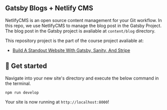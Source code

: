 ## Gatsby Blogs + Netlify CMS

NetlifyCMS is an open source content management for your Git workflow. In this repo, we use NetlifyCMS to manage the blog post in the Gatsby Project. The blog post in the Gatsby project is avaliable at `content/blog` directory.

This repository project is the part of the course project avaliable at:
- [Build A Standout Website With Gatsby, Sanity, And Stripe](https://taimoorsattar.com/p/build-standout-website)

## 🚀 Get started

Navigate into your new site's directory and execute the below command in the terminal.

```shell
npm run develop
```
Your site is now running at `http://localhost:8000`!
